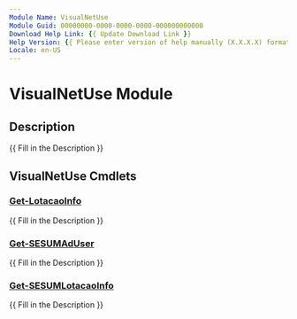 ```yaml
---
Module Name: VisualNetUse
Module Guid: 00000000-0000-0000-0000-000000000000
Download Help Link: {{ Update Download Link }}
Help Version: {{ Please enter version of help manually (X.X.X.X) format }}
Locale: en-US
---
```


# VisualNetUse Module
## Description
{{ Fill in the Description }}

## VisualNetUse Cmdlets
### [Get-LotacaoInfo](Get-LotacaoInfo.md)
{{ Fill in the Description }}

### [Get-SESUMAdUser](Get-SESUMAdUser.md)
{{ Fill in the Description }}

### [Get-SESUMLotacaoInfo](Get-SESUMLotacaoInfo.md)
{{ Fill in the Description }}

